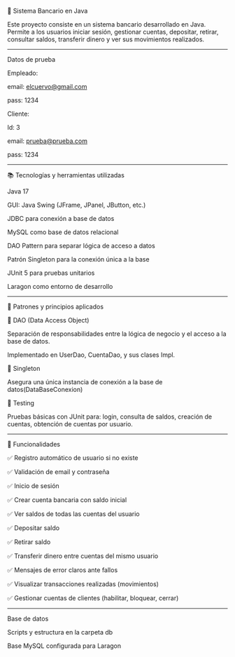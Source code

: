 🏦 Sistema Bancario en Java

Este proyecto consiste en un sistema bancario desarrollado en Java. Permite a los usuarios iniciar sesión, gestionar cuentas, depositar, retirar, consultar saldos, transferir dinero y ver sus movimientos realizados.

---

Datos de prueba

Empleado:

email: elcuervo@gmail.com

pass: 1234

Cliente:

Id: 3

email: prueba@prueba.com

pass: 1234

---

📚 Tecnologías y herramientas utilizadas

Java 17

GUI: Java Swing (JFrame, JPanel, JButton, etc.)

JDBC para conexión a base de datos

MySQL como base de datos relacional

DAO Pattern para separar lógica de acceso a datos

Patrón Singleton para la conexión única a la base

JUnit 5 para pruebas unitarios

Laragon como entorno de desarrollo

---

🧐 Patrones y principios aplicados

📂 DAO (Data Access Object)

Separación de responsabilidades entre la lógica de negocio y el acceso a la base de datos.

Implementado en UserDao, CuentaDao, y sus clases Impl.

🧵 Singleton

Asegura una única instancia de conexión a la base de datos(DataBaseConexion)

🧪 Testing

Pruebas básicas con JUnit para: login, consulta de saldos, creación de cuentas, obtención de cuentas por usuario.

---

🔧 Funcionalidades

✅ Registro automático de usuario si no existe

✅ Validación de email y contraseña

✅ Inicio de sesión

✅ Crear cuenta bancaria con saldo inicial

✅ Ver saldos de todas las cuentas del usuario

✅ Depositar saldo

✅ Retirar saldo

✅ Transferir dinero entre cuentas del mismo usuario

✅ Mensajes de error claros ante fallos

✅ Visualizar transacciones realizadas (movimientos)

✅ Gestionar cuentas de clientes (habilitar, bloquear, cerrar)

---
Base de datos

Scripts y estructura en la carpeta db

Base MySQL configurada para Laragon

